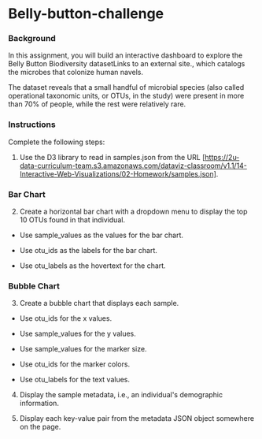 # Belly-button-challenge 
### Background
In this assignment, you will build an interactive dashboard to explore the Belly Button Biodiversity datasetLinks to an external site., which catalogs the microbes that colonize human navels.

The dataset reveals that a small handful of microbial species (also called operational taxonomic units, or OTUs, in the study) were present in more than 70% of people, while the rest were relatively rare.


### Instructions
Complete the following steps:

1. Use the D3 library to read in samples.json from the URL [https://2u-data-curriculum-team.s3.amazonaws.com/dataviz-classroom/v1.1/14-Interactive-Web-Visualizations/02-Homework/samples.json].

### Bar Chart
2. Create a horizontal bar chart with a dropdown menu to display the top 10 OTUs found in that individual.

- Use sample_values as the values for the bar chart.

- Use otu_ids as the labels for the bar chart.

- Use otu_labels as the hovertext for the chart.


### Bubble Chart
3. Create a bubble chart that displays each sample.

- Use otu_ids for the x values.

- Use sample_values for the y values.

- Use sample_values for the marker size.

- Use otu_ids for the marker colors.

- Use otu_labels for the text values.


4. Display the sample metadata, i.e., an individual's demographic information.

5. Display each key-value pair from the metadata JSON object somewhere on the page.

